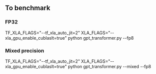 ## To benchmark

### FP32
TF_XLA_FLAGS="--tf_xla_auto_jit=2" XLA_FLAGS="--xla_gpu_enable_cublaslt=true" python gpt_transformer.py --fp8

### Mixed precision
TF_XLA_FLAGS="--tf_xla_auto_jit=2" XLA_FLAGS="--xla_gpu_enable_cublaslt=true" python gpt_transformer.py --mixed --fp8

